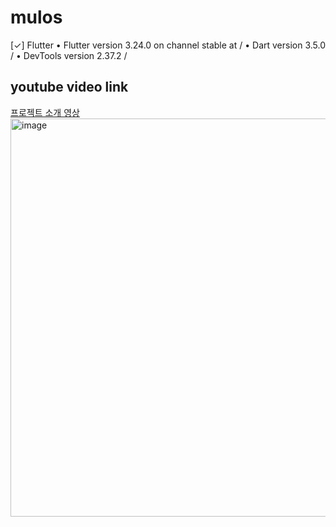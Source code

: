 # mulos


[✓] Flutter 
• Flutter version 3.24.0 on channel stable at /
• Dart version 3.5.0 /
• DevTools version 2.37.2 /
## youtube video link
[프로젝트 소개 영상](https://youtu.be/hL7UO6HUX9Q?si=zV9n8v2jrgVF4WM-)
<img width="637" alt="image" src="https://github.com/user-attachments/assets/8c9cf0c4-3210-4d3c-8ca1-52185e1a0c19">
